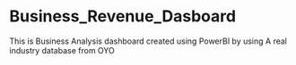# Business_Revenue_Dasboard
This is Business Analysis dashboard created using PowerBI by using A real industry database from OYO 
